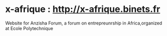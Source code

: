 # x-afrique : http://x-afrique.binets.fr
Website for Anzisha Forum, a forum on entrepreunrship in Africa,organized at Ecole Polytechnique
